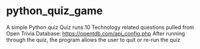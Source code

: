 # python_quiz_game
A simple Python quiz
Quiz runs 10 Technology related questions pulled from Open Trivia Database: https://opentdb.com/api_config.php
After running through the quiz, the program allows the user to quit or re-run the quiz

